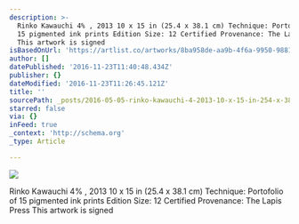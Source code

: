 ```yaml
---
description: >-
  Rinko Kawauchi 4% , 2013 10 x 15 in (25.4 x 38.1 cm) Technique: Portofolio of
  15 pigmented ink prints Edition Size: 12 Certified Provenance: The Lapis Press
  This artwork is signed
isBasedOnUrl: 'https://artlist.co/artworks/8ba958de-aa9b-4f6a-9950-98817ec92096'
author: []
datePublished: '2016-11-23T11:40:48.434Z'
publisher: {}
dateModified: '2016-11-23T11:26:45.121Z'
title: ''
sourcePath: _posts/2016-05-05-rinko-kawauchi-4-2013-10-x-15-in-254-x-381-cm-techniq.md
starred: false
via: {}
inFeed: true
_context: 'http://schema.org'
_type: Article

---
```

![](https://www.filepicker.io/api/file/qbwVmWm2TI3FDTtutu8g)

Rinko Kawauchi 4% , 2013 10 x 15 in (25.4 x 38.1 cm) Technique: Portofolio of 15 pigmented ink prints Edition Size: 12 Certified Provenance: The Lapis Press This artwork is signed